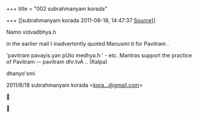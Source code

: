 +++
title = "002 subrahmanyam korada"

+++
[[subrahmanyam korada	2011-08-18, 14:47:37 [Source](https://groups.google.com/g/bvparishat/c/osj72m4G2Ts)]]



Namo vidvadbhya.h  
  
in the earlier mail I inadvertently quoted Manusmr.ti for Pavitram .  
  
'pavitram pavayis.yan pUto medhya.h ' - etc. Mantras support the practice of Pavitram -- pavitram dhr.tvA .. (Kalpa)  
  
dhanyo'smi  
  

2011/8/18 subrahmanyam korada \<[kora...@gmail.com]()\>





